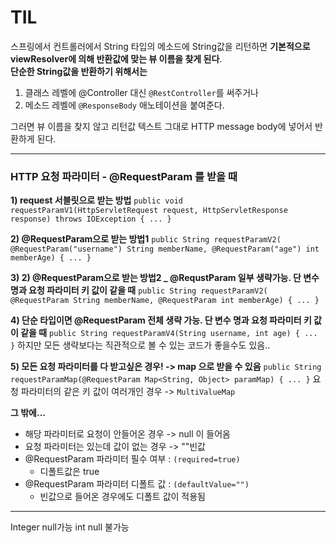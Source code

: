# TIL

스프링에서 컨트롤러에서 String 타입의 메소드에 String값을 리턴하면 **기본적으로 viewResolver에 의해 반환값에 맞는 뷰 이름을 찾게 된다**.  
**단순한 String값을 반환하기 위해서는**

1) 클래스 레벨에 @Controller 대신 `@RestController`를 써주거나
2) 메소드 레벨에 `@ResponseBody` 애노테이션을 붙여준다.

그러면 뷰 이름을 찾지 않고 리턴값 텍스트 그대로 HTTP message body에 넣어서 반환하게 된다.

-----------------------------------------

### HTTP 요청 파라미터 - @RequestParam 를 받을 때 ###

**1) request 서블릿으로 받는 방법**
`public void requestParamV1(HttpServletRequest request, HttpServletResponse response) throws IOException { ... }`

**2) @RequestParam으로 받는 방법1**
`public String requestParamV2(
            @RequestParam("username") String memberName,
            @RequestParam("age") int memberAge) { ... }
`

**3) 2) @RequestParam으로 받는 방법2 _ @RequstParam 일부 생략가능. 단 변수 명과 요청 파라미터 키 값이 같을 때**
`public String requestParamV2(
            @RequestParam String memberName,
            @RequestParam int memberAge) { ... }
`

**4) 단순 타입이면 @RequestParam 전체 생략 가능. 단 변수 명과 요청 파라미터 키 값이 같을 때**
`
public String requestParamV4(String username, int age) { ... }
`
하지만 모든 생략보다는 직관적으로 볼 수 있는 코드가 좋을수도 있음..



**5) 모든 요청 파라미터를 다 받고싶은 경우! -> map 으로 받을 수 있음**
`public String requestParamMap(@RequestParam Map<String, Object> paramMap) { ... }`
요청 파라미터의 같은 키 값이 여러개인 경우 -> `MultiValueMap`  



**그 밖에...**

* 해당 파라미터로 요청이 안들어온 경우 -> null 이 들어옴
* 요청 파라미터는 있는데 값이 없는 경우 -> ""빈값
* @RequestParam 파라미터 필수 여부 : `(required=true)` 
  * 디폴트값은 true
* @RequestParam 파라미터 디폴트 값 : `(defaultValue="")`
   * 빈값으로 들어온 경우에도 디폴트 값이 적용됨


-------------------------------
Integer null가능
int null 불가능
